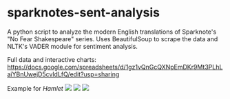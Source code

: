 # sparknotes-sent-analysis

A python script to analyze the modern English translations of Sparknote's "No Fear Shakespeare" series. Uses BeautifulSoup to scrape the data and NLTK's VADER module for sentiment analysis.

Full data and interactive charts: https://docs.google.com/spreadsheets/d/1gz1vQnGcQXNpEmDKr9Mt3PLhLaiYBnUwejD5cvldLfQ/edit?usp=sharing

Example for *Hamlet*
![](https://i.imgur.com/uftNcp0.png)
![](https://i.imgur.com/H9UZykF.png)
![](https://i.imgur.com/PvMuIn4.png)
